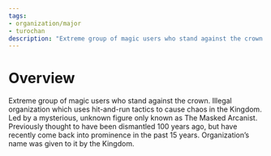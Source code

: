 ```yaml
---
tags:
- organization/major
- turochan
description: "Extreme group of magic users who stand against the crown. Illegal organization which uses hit-and-run tactics to cause chaos in the Kingdom. Led by a mysterious, unknown figure only known as The Masked Arcanist. Previously thought to have been dismantled 100 years ago, but have recently come back into prominence in the past 15 years. Organization’s name was given to it by the Kingdom."
---
```

# Overview
Extreme group of magic users who stand against the crown. Illegal organization which uses hit-and-run tactics to cause chaos in the Kingdom. Led by a mysterious, unknown figure only known as The Masked Arcanist. Previously thought to have been dismantled 100 years ago, but have recently come back into prominence in the past 15 years. Organization’s name was given to it by the Kingdom.